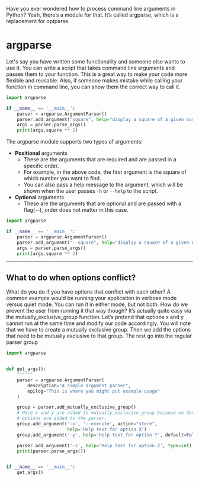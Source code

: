 Have you ever wondered how to process command line arguments in Python? Yeah, there’s a module for that. It’s called
argparse, which is a replacement for optparse.

# argparse #

Let's say you have written some functionality and someone else wants to use it. You can write a script that takes
command line arguments and passes them to your function. This is a great way to make your code more flexible and
reusable. Also, if someone makes mistake while calling your function in command line, you can show them the correct way
to call it.

```python
import argparse

if __name__ == '__main__':
    parser = argparse.ArgumentParser()
    parser.add_argument("square", help="display a square of a given number", type=int)
    args = parser.parse_args()
    print(args.square ** 2)
```

The argparse module supports two types of arguments:

- **Positional** arguments
    - These are the arguments that are required and are passed in a specific order.
    - For example, in the above code, the first argument is the square of which number you want to find.
    - You can also pass a help message to the argument, which will be shown when the user passes `-h` or `--help` to the
      script.
- **Optional** arguments
    - These are the arguments that are optional and are passed with a flag(--), order does not matter in this case.

```python
import argparse

if __name__ == '__main__':
    parser = argparse.ArgumentParser()
    parser.add_argument("--square", help="display a square of a given number", type=int)
    args = parser.parse_args()
    print(args.square ** 2)
```

---

## What to do when options conflict? ##

What do you do if you have options that conflict with each other? A common example would be running your application in
verbose mode versus quiet mode. You can run it in either mode, but not both. How do we prevent the user from running it
that way though? It’s actually quite easy via the mutually_exclusive_group function. Let’s pretend that options x and y
cannot run at the same time and modify our code accordingly. You will note that we have to create a mutually exclusive
group. Then we add the options that need to be mutually exclusive to that group. The rest go into the regular parser
group

```python
import argparse


def get_args():
    """"""
    parser = argparse.ArgumentParser(
        description="A simple argument parser",
        epilog="This is where you might put example usage"
    )

    group = parser.add_mutually_exclusive_group()
    # Here x and y are added to mutually_exclusive_group because we don't want them to run at the same time. Rest of the
    # options are added to the parser.
    group.add_argument('-x', '--execute', action="store",
                       help='Help text for option X')
    group.add_argument('-y', help='Help text for option Y', default=False)

    parser.add_argument('-z', help='Help text for option Z', type=int)
    print(parser.parse_args())


if __name__ == '__main__':
    get_args()
```